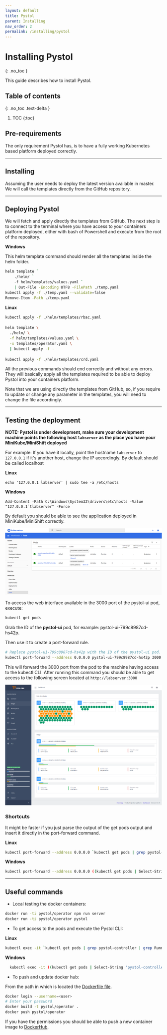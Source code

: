 ```yaml
---
layout: default
title: Pystol
parent: Installing
nav_order: 2
permalink: /installing/pystol
---
```


# Installing Pystol
{: .no_toc }

This guide describes how
to install Pystol.

## Table of contents
{: .no_toc .text-delta }

1. TOC
{:toc}

## Pre-requirements

The only requirement Pystol has, is to have a
fully working Kubernetes based platform deployed
correctly.

---

## Installing

Assuming the user needs to deploy
the latest version available in master.
We will call the templates directly from the GitHub
repository.

---

## Deploying Pystol

We will fetch and apply directly the templates from GitHub.
The next step is to connect to the terminal where you have access
to your containers platform deployed, either with bash of Powershell
and execute from the root of the repository.

**Windows**

This helm template command should render all the templates inside the helm
folder.

```bash
helm template `
    ./helm/ `
    -f helm/templates/values.yaml `
    | Out-File -Encoding UTF8 -FilePath ./temp.yaml
kubectl apply -f ./temp.yaml --validate=false
Remove-Item -Path ./temp.yaml
```

**Linux**

```bash
kubectl apply -f ./helm/templates/rbac.yaml

helm template \
  ./helm/ \
  -f helm/templates/values.yaml \
  -x templates/operator.yaml \
  | kubectl apply -f -

kubectl apply -f ./helm/templates/crd.yaml

```

All the previous commands should end correctly and without any errors.
They will basically apply all the templates required to be able to deploy Pystol into your
containers platform.

Note that we are using directly the templates from GitHub, so, if you require to update or change
any parameter in the templates, you will need to change the file accordingly.

---

## Testing the deployment

**NOTE: Pystol is under development, make sure
your development machine points the following host `labserver` as
the place you have your MiniKube/MiniShift deployed**

For example: If you have it locally, point the hostname `labserver` to `127.0.0.1` if
it's another host, change the IP accordingly. By default should be called localhost

**Linux**

```
echo '127.0.0.1 labserver' | sudo tee -a /etc/hosts
```

**Windows**

```
Add-Content -Path C:\Windows\System32\drivers\etc\hosts -Value "127.0.0.1`tlabserver" -Force
```

By default you should be able to see the application deployed in MiniKube/MiniShift correctly.

![](https://raw.githubusercontent.com/pystol/pystol-docs/master/assets/images/installing_minikube_dashboard.PNG)

To access the web interface available in the 3000 port of the pystol-ui pod, execute:

```bash
kubectl get pods
```

Grab the ID of the **pystol-ui** pod, for example: pystol-ui-799c8987cd-hs42p.

Then use it to create a port-forward rule.

```bash
# Replace pystol-ui-799c8987cd-hs42p with the ID of the pystol-ui pod.
kubectl port-forward --address 0.0.0.0 pystol-ui-799c8987cd-hs42p 3000:3000
```

This will forward the 3000 port from the pod to the machine having access to the kubectl CLI. After running this
command you should be able to get access to the following screen located at `http://labserver:3000`

![](https://raw.githubusercontent.com/pystol/pystol-docs/master/assets/images/installing_pystol_dashboard.PNG)

### Shortcuts

It might be faster if you just parse the output of the get pods output and insert it directly in the port-forward command.

**Linux**
```bash
kubectl port-forward --address 0.0.0.0 `kubectl get pods | grep pystol-ui | grep Running | head -n1 | cut -d' ' -f1` 3000:3000
```

**Windows**
```bash
kubectl port-forward --address 0.0.0.0 ((kubectl get pods | Select-String 'pystol-ui').ToString().Split(' ')[0]) 3000:3000
```

---

## Useful commands

* Local testing the docker containers:

```bash
docker run -ti pystol/operator npm run server
docker run -ti pystol/operator pystol
```

* To get access to the pods and execute the Pystol CLI:

**Linux**

```bash
kubectl exec -it `kubectl get pods | grep pystol-controller | grep Running | head -n1 | cut -d' ' -f1` /bin/bash
```

**Windows**
```bash
  kubectl exec -it ((kubectl get pods | Select-String 'pystol-controller').ToString().Split(' ')[0]) /bin/bash
```

* To push and update docker hub:

From the path in which is located the [Dockerfile file](https://github.com/pystol/pystol/blob/master/Dockerfile).

```bash
docker login --username=<user>
# Enter your password
docker build -t pystol/operator .
docker push pystol/operator
```

If you have the permissions you should be able to push a new container image to [DockerHub](https://cloud.docker.com/u/pystol/repository/docker/pystol/operator).
